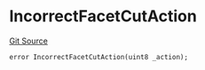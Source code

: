 # IncorrectFacetCutAction
[Git Source](https://github.com/thrackle-io/forte-rules-engine/blob/5abe0bdd205a0cc39e18fc6dac3a712362e23f50/src/protocol/economic/ruleProcessor/RuleProcessorDiamondLib.sol)


```solidity
error IncorrectFacetCutAction(uint8 _action);
```

